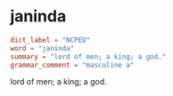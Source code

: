 # janinda

``` toml
dict_label = "NCPED"
word = "janinda"
summary = "lord of men; a king; a god."
grammar_comment = "masculine a"
```

lord of men; a king; a god.

